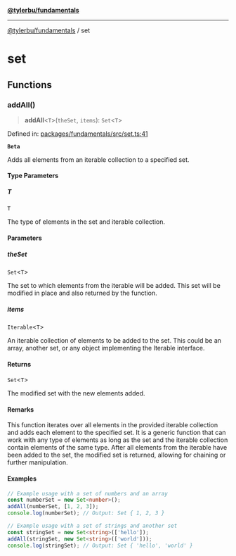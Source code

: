 [**@tylerbu/fundamentals**](README.md)

***

[@tylerbu/fundamentals](README.md) / set

# set

## Functions

### addAll()

> **addAll**\<`T`\>(`theSet`, `items`): `Set`\<`T`\>

Defined in: [packages/fundamentals/src/set.ts:41](https://github.com/tylerbutler/tools-monorepo/blob/main/packages/fundamentals/src/set.ts#L41)

**`Beta`**

Adds all elements from an iterable collection to a specified set.

#### Type Parameters

##### T

`T`

The type of elements in the set and iterable collection.

#### Parameters

##### theSet

`Set`\<`T`\>

The set to which elements from the iterable will be added. This set
                will be modified in place and also returned by the function.

##### items

`Iterable`\<`T`\>

An iterable collection of elements to be added to the set. This could
               be an array, another set, or any object implementing the Iterable
               interface.

#### Returns

`Set`\<`T`\>

The modified set with the new elements added.

#### Remarks

This function iterates over all elements in the provided iterable collection
and adds each element to the specified set. It is a generic function that can
work with any type of elements as long as the set and the iterable collection
contain elements of the same type. After all elements from the iterable have
been added to the set, the modified set is returned, allowing for chaining or
further manipulation.

#### Examples

```ts
// Example usage with a set of numbers and an array
const numberSet = new Set<number>();
addAll(numberSet, [1, 2, 3]);
console.log(numberSet); // Output: Set { 1, 2, 3 }
```

```ts
// Example usage with a set of strings and another set
const stringSet = new Set<string>(['hello']);
addAll(stringSet, new Set<string>(['world']));
console.log(stringSet); // Output: Set { 'hello', 'world' }
```
